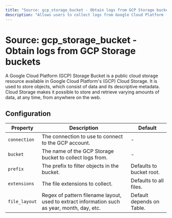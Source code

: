 ```yaml
---
title: "Source: gcp_storage_bucket - Obtain logs from GCP Storage buckets"
description: "Allows users to collect logs from Google Cloud Platform (GCP) Storage buckets."
---
```


# Source: gcp_storage_bucket - Obtain logs from GCP Storage buckets

A Google Cloud Platform (GCP) Storage Bucket is a public cloud storage resource available in Google Cloud Platform's (GCP) Cloud Storage. It is used to store objects, which consist of data and its descriptive metadata. Cloud Storage makes it possible to store and retrieve varying amounts of data, at any time, from anywhere on the web.

## Configuration

| Property | Description | Default |
| - |----------------------------------------------------------------------------------------------|---------------------------|
| `connection` | The connection to use to connect to the GCP account. | - |
| `bucket` | The name of the GCP Storage bucket to collect logs from. | - |
| `prefix` | The prefix to filter objects in the bucket. | Defaults to bucket root. |
| `extensions` | The file extensions to collect. | Defaults to all files. |
| `file_layout` | Regex of pattern filename layout, used to extract information such as year, month, day, etc. | Default depends on Table. |
